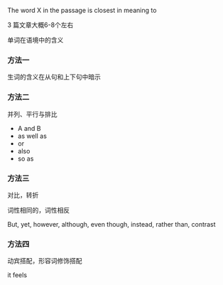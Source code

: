 The word X in the passage is closest in meaning to



3 篇文章大概6-8个左右

单词在语境中的含义



### 方法一

生词的含义在从句和上下句中暗示





### 方法二

并列、平行与排比

- A and B
- as well as 
- or 
- also
- so as



### 方法三

对比，转折

词性相同的，词性相反

But, yet, however, although, even though, instead, rather than, contrast



### 方法四

动宾搭配，形容词修饰搭配



it feels

